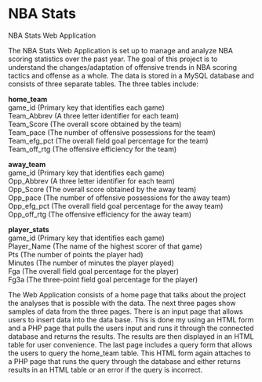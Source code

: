 # NBA Stats
NBA Stats Web Application

The NBA Stats Web Application is set up to manage and analyze NBA scoring statistics over the past year. The goal of this project is to understand the changes/adaptation of offensive trends in NBA scoring tactics and offense as a whole. The data is stored in a MySQL database and consists of three separate tables. The three tables include:

**home_team** <br>
game_id (Primary key that identifies each game) <br>
Team_Abbrev (A three letter identifier for each team) <br>
Team_Score (The overall score obtained by the team) <br>
Team_pace (The number of offensive possessions for the team) <br>
Team_efg_pct (The overall field goal percentage for the team) <br>
Team_off_rtg (The offensive efficiency for the team) <br>

**away_team** <br>
game_id (Primary key that identifies each game) <br>
Opp_Abbrev (A three letter identifier for each team) <br>
Opp_Score (The overall score obtained by the away team) <br>
Opp_pace (The number of offensive possessions for the away team) <br>
Opp_efg_pct (The overall field goal percentage for the away team) <br>
Opp_off_rtg (The offensive efficiency for the away team) <br>

**player_stats** <br>
game_id (Primary key that identifies each game) <br>
Player_Name (The name of the highest scorer of that game) <br>
Pts (The number of points the player had) <br>
Minutes (The number of minutes the player played) <br>
Fga (The overall field goal percentage for the player) <br>
Fg3a (The three-point field goal percentage for the player) <br>

The Web Application consists of a home page that talks about the project the analyses that is possible with the data. The next three pages show samples of data from the three pages. There is an input page that allows users to insert data into the data base. This is done my using an HTML form and a PHP page that pulls the users input and runs it through the connected database and returns the results. The results are then displayed in an HTML table for user convenience. The last page includes a query form that allows the users to query the home_team table. This HTML form again attaches to a PHP page that runs the query through the database and either returns results in an HTML table or an error if the query is incorrect.
